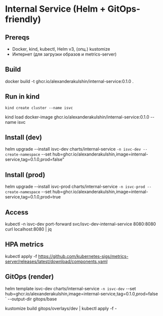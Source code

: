 # Internal Service (Helm + GitOps-friendly)

## Prereqs
- Docker, kind, kubectl, Helm v3, (опц.) kustomize
- Интернет (для загрузки образов и metrics-server)

## Build
docker build -t ghcr.io/alexanderakulshin/internal-service:0.1.0 .

## Run in kind
```
kind create cluster --name isvc 
```
kind load docker-image ghcr.io/alexanderakulshin/internal-service:0.1.0 --name isvc

## Install (dev)
helm upgrade --install isvc-dev charts/internal-service  `
  -n isvc-dev --create-namespace `
  --set hub=ghcr.io/alexanderakulshin,image=internal-service,tag=0.1.0,prod=false"

## Install (prod)
helm upgrade --install isvc-prod charts/internal-service `
  -n isvc-prod --create-namespace `
  --set hub=ghcr.io/alexanderakulshin,image=internal-service,tag=0.1.0,prod=true

## Access
kubectl -n isvc-dev port-forward svc/isvc-dev-internal-service 8080:8080
curl localhost:8080 | jq

## HPA metrics
kubectl apply -f https://github.com/kubernetes-sigs/metrics-server/releases/latest/download/components.yaml

## GitOps (render)
helm template isvc-dev charts/internal-service `
  -n isvc-dev `
  --set hub=ghcr.io/alexanderakulshin,image=internal-service,tag=0.1.0,prod=false `
  --output-dir gitops/base

kustomize build gitops/overlays/dev | kubectl apply -f -
